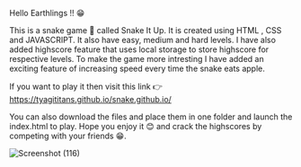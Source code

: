 Hello Earthlings !! 😁

This is a snake game 🐍 called Snake It Up. It is created using HTML , CSS and JAVASCRIPT. It also have easy, medium and hard levels.
I have also added highscore feature that uses local storage to store highscore for respective levels. To make the game more intresting I have added an exciting
feature of increasing speed every time the snake eats apple.

If you want to play it then visit this link 👉 https://tyagititans.github.io/snake.github.io/

You can also download the files and place them in one folder and launch the index.html to play.
Hope you enjoy it 😊 and crack the highscores by competing with your friends 😁.

![Screenshot (116)](https://user-images.githubusercontent.com/59441686/123515099-d8387200-d6b3-11eb-8c12-e276e16187e5.png)
